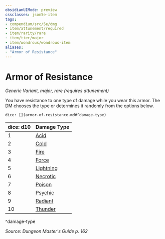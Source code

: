 ```yaml
---
obsidianUIMode: preview
cssclasses: json5e-item
tags:
- compendium/src/5e/dmg
- item/attunement/required
- item/rarity/rare
- item/tier/major
- item/wondrous/wondrous-item
aliases: 
- "Armor of Resistance"
---
```

# Armor of Resistance
*Generic Variant, major, rare (requires attunement)*  


You have resistance to one type of damage while you wear this armor. The DM chooses the type or determines it randomly from the options below.

`dice: [](armor-of-resistance.md#^damage-type)`

| dice: d10 | Damage Type |
|-----------|-------------|
| 1 | [Acid](armor-of-acid-resistance.md) |
| 2 | [Cold](armor-of-cold-resistance.md) |
| 3 | [Fire](armor-of-fire-resistance.md) |
| 4 | [Force](armor-of-force-resistance.md) |
| 5 | [Lightning](armor-of-lightning-resistance.md) |
| 6 | [Necrotic](armor-of-necrotic-resistance.md) |
| 7 | [Poison](armor-of-poison-resistance.md) |
| 8 | [Psychic](armor-of-psychic-resistance.md) |
| 9 | [Radiant](armor-of-radiant-resistance.md) |
| 10 | [Thunder](armor-of-thunder-resistance.md) |
^damage-type

*Source: Dungeon Master's Guide p. 162*